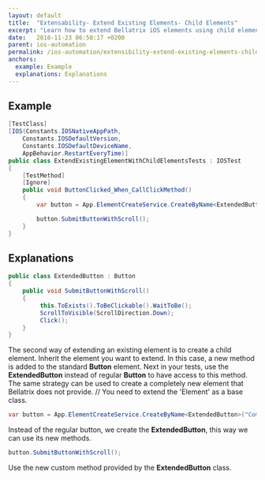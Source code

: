 ```yaml
---
layout: default
title:  "Extensability- Extend Existing Elements- Child Elements"
excerpt: "Learn how to extend Bellatrix iOS elements using child elements."
date:   2018-11-23 06:50:17 +0200
parent: ios-automation
permalink: /ios-automation/extensibility-extend-existing-elements-child-elements/
anchors:
  example: Example
  explanations: Explanations
---
```

Example
-------
```csharp
[TestClass]
[IOS(Constants.IOSNativeAppPath,
    Constants.IOSDefaultVersion,
    Constants.IOSDefaultDeviceName,
    AppBehavior.RestartEveryTime)]
public class ExtendExistingElementWithChildElementsTests : IOSTest
{
    [TestMethod]
    [Ignore]
    public void ButtonClicked_When_CallClickMethod()
    {
        var button = App.ElementCreateService.CreateByName<ExtendedButton>("ComputeSumButton");

        button.SubmitButtonWithScroll();
    }
}
```

Explanations
------------
```csharp
public class ExtendedButton : Button
{
    public void SubmitButtonWithScroll()
    {
         this.ToExists().ToBeClickable().WaitToBe();
         ScrollToVisible(ScrollDirection.Down);
         Click();
    }
}
```
The second way of extending an existing element is to create a child element. Inherit the element you want to extend. In this case, a new method is added to the standard **Button** element. Next in your tests, use the **ExtendedButton** instead of regular **Button** to have access to this method. The same strategy can be used to create a completely new element that Bellatrix does not provide.
    // You need to extend the 'Element' as a base class.
```csharp
var button = App.ElementCreateService.CreateByName<ExtendedButton>("ComputeSumButton");
```
Instead of the regular button, we create the **ExtendedButton**, this way we can use its new methods.
```csharp
button.SubmitButtonWithScroll();
```
Use the new custom method provided by the **ExtendedButton** class.